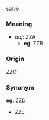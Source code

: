 salve
### Meaning
+ _adj_: ZZA
    + __eg__: ZZB

### Origin

ZZC

### Synonym

__eg__: ZZD

+ ZZE


